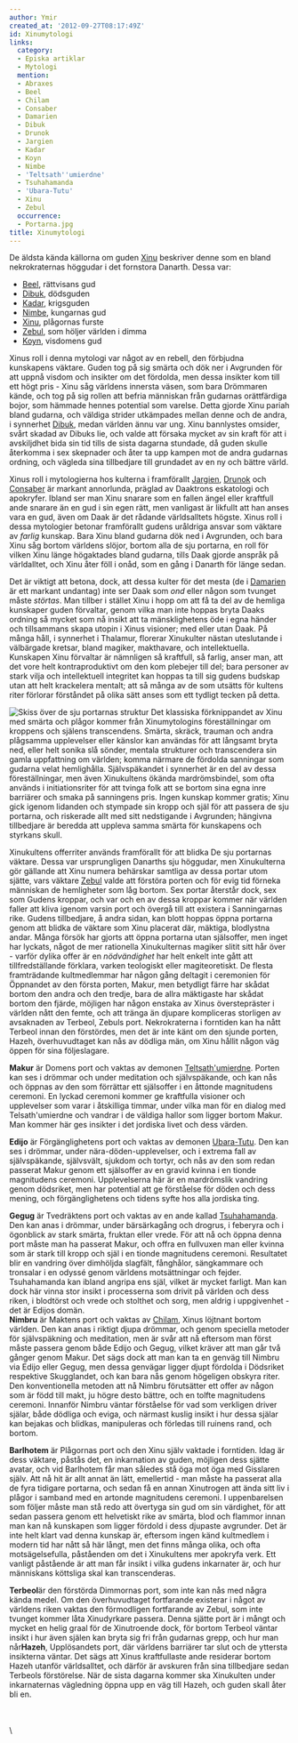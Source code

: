 ```yaml
---
author: Ymir
created_at: '2012-09-27T08:17:49Z'
id: Xinumytologi
links:
  category:
  - Episka artiklar
  - Mytologi
  mention:
  - Abraxes
  - Beel
  - Chilam
  - Consaber
  - Damarien
  - Dibuk
  - Drunok
  - Jargien
  - Kadar
  - Koyn
  - Nimbe
  - 'Teltsath''umierdne'
  - Tsuhahamanda
  - 'Ubara-Tutu'
  - Xinu
  - Zebul
  occurrence:
  - Portarna.jpg
title: Xinumytologi
---
```


De äldsta kända källorna om guden [Xinu] beskriver denne som en bland nekrokraternas höggudar i det
fornstora Danarth. Dessa var:

-   [Beel], rättvisans gud
-   [Dibuk], dödsguden
-   [Kadar], krigsguden
-   [Nimbe], kungarnas gud
-   [Xinu], plågornas furste
-   [Zebul], som höljer världen i dimma
-   [Koyn], visdomens gud

Xinus roll i denna mytologi var något av en rebell, den förbjudna kunskapens väktare. Guden tog på
sig smärta och dök ner i Avgrunden för att uppnå visdom och insikter om det fördolda, men dessa
insikter kom till ett högt pris - Xinu såg världens innersta väsen, som bara Drömmaren kände, och
tog på sig rollen att befria människan från gudarnas orättfärdiga bojor, som hämmade hennes
potential som varelse. Detta gjorde Xinu pariah bland gudarna, och väldiga strider utkämpades mellan
denne och de andra, i synnerhet [Dibuk], medan världen ännu var ung. Xinu bannlystes omsider, svårt
skadad av Dibuks lie, och valde att försaka mycket av sin kraft för att i avskiljdhet bida sin tid
tills de sista dagarna stundade, då guden skulle återkomma i sex skepnader och åter ta upp kampen
mot de andra gudarnas ordning, och vägleda sina tillbedjare till grundadet av en ny och bättre
värld.

Xinus roll i mytologierna hos kulterna i framförallt [Jargien], [Drunok] och [Consaber] är markant
annorlunda, präglad av Daaktrons eskatologi och apokryfer. Ibland ser man Xinu snarare som en fallen
ängel eller kraftfull ande snarare än en gud i sin egen rätt, men vanligast är likfullt att han
anses vara en gud, även om Daak är det rådande världsalltets högste. Xinus roll i dessa mytologier
betonar framförallt gudens uråldriga ansvar som väktare av *farlig* kunskap. Bara Xinu bland gudarna
dök ned i Avgrunden, och bara Xinu såg bortom världens slöjor, bortom alla de sju portarna, en roll
för vilken Xinu länge högaktades bland gudarna, tills Daak gjorde anspråk på världalltet, och Xinu
åter föll i onåd, som en gång i Danarth för länge sedan.

Det är viktigt att betona, dock, att dessa kulter för det mesta (de i [Damarien] är ett markant
undantag) inte ser Daak som *ond* eller någon som tvunget måste *störtas*. Man tillber i stället
Xinu i hopp om att få ta del av de hemliga kunskaper guden förvaltar, genom vilka man inte hoppas
bryta Daaks ordning så mycket som nå insikt att ta mänsklighetens öde i egna händer och tillsammans
skapa utopin i Xinus visioner; med eller utan Daak. På många håll, i synnerhet i Thalamur, florerar
Xinukulter nästan uteslutande i välbärgade kretsar, bland magiker, makthavare, och intellektuella.
Kunskapen Xinu förvaltar är nämnligen så kraftfull, så farlig, anser man, att det vore helt
kontraproduktivt om den kom plebejer till del; bara personer av stark vilja och intellektuell
integritet kan hoppas ta till sig gudens budskap utan att helt krackelera mentalt; att så många av
de som utsätts för kultens riter förlorar förståndet på olika sätt anses som ett tydligt tecken på
detta.

![Skiss över de sju portarnas struktur] Det klassiska förknippandet av Xinu med smärta och plågor
kommer från Xinumytologins föreställningar om kroppens och själens transcendens. Smärta, skräck,
trauman och andra plågsamma upplevelser eller känslor kan användas för att långsamt bryta ned, eller
helt sonika slå sönder, mentala strukturer och transcendera sin gamla uppfattning om världen; komma
närmare de fördolda sanningar som gudarna velat hemlighålla. Självspäkandet i synnerhet är en del av
dessa föreställningar, men även Xinukultens ökända mardrömsbindel, som ofta används i
initiationsriter för att tvinga folk att se bortom sina egna inre barriärer och smaka på sanningens
pris. Ingen kunskap kommer gratis; Xinu gick igenom lidanden och stympade sin kropp och själ för att
passera de sju portarna, och riskerade allt med sitt nedstigande i Avgrunden; hängivna tillbedjare
är beredda att uppleva samma smärta för kunskapens och styrkans skull.

Xinukultens offerriter används framförallt för att blidka De sju portarnas väktare. Dessa var
ursprungligen Danarths sju höggudar, men Xinukulterna gör gällande att Xinu numera behärskar
samtliga av dessa portar utom sjätte, vars väktare [Zebul][1] valde att förstöra porten och för evig
tid förneka människan de hemligheter som låg bortom. Sex portar återstår dock, sex som Gudens
kroppar, och var och en av dessa kroppar kommer när världen faller att kliva igenom varsin port och
övergå till att existera i Sanningarnas rike. Gudens tillbedjare, å andra sidan, kan blott hoppas
öppna portarna genom att blidka de väktare som Xinu placerat där, mäktiga, blodlystna andar. Många
försök har gjorts att öppna portarna utan själsoffer, men inget har lyckats, något de mer rationella
Xinukulternas magiker slitit sitt hår över - varför dylika offer är en *nödvändighet* har helt
enkelt inte gått att tillfredställande förklara, varken teologiskt eller magiteoretiskt. De flesta
framträdande kultmedlemmar har någon gång deltagit i ceremonien för Öppnandet av den första porten,
Makur, men betydligt färre har skådat bortom den andra och den tredje, bara de allra mäktigaste har
skådat bortom den fjärde, möjligen har någon enstaka av Xinus överstepräster i världen nått den
femte, och att tränga än djupare kompliceras storligen av avsaknaden av Terbeol, Zebuls port.
Nekrokraterna i forntiden kan ha nått Terbeol innan den förstördes, men det är inte känt om den
sjunde porten, Hazeh, överhuvudtaget kan nås av dödliga män, om Xinu hållit någon väg öppen för sina
följeslagare.

**Makur** är Domens port och vaktas av demonen [Teltsath'umierdne]. Porten kan ses i drömmar och
under meditation och självspäkande, och kan nås och öppnas av den som förrättar ett själsoffer i en
åttonde magnitudens ceremoni. En lyckad ceremoni kommer ge kraftfulla visioner och upplevelser som
varar i åtskilliga timmar, under vilka man för en dialog med Telsath'umierdne och vandrar i de
väldiga hallor som ligger bortom Makur. Man kommer här ges insikter i det jordiska livet och dess
värden.

**Edijo** är Förgänglighetens port och vaktas av demonen [Ubara-Tutu]. Den kan ses i drömmar, under
nära-döden-upplevelser, och i extrema fall av självspäkande, självsvält, sjukdom och tortyr, och nås
av den som redan passerat Makur genom ett själsoffer av en gravid kvinna i en tionde magnitudens
ceremoni. Upplevelserna här är en mardrömslik vandring genom dödsriket, men har potential att ge
förståelse för döden och dess mening, och förgänglighetens och tidens syfte hos alla jordiska ting.

**Gegug** är Tvedräktens port och vaktas av en ande kallad [Tsuhahamanda]. Den kan anas i drömmar,
under bärsärkagång och drogrus, i feberyra och i ögonblick av stark smärta, fruktan eller vrede. För
att nå och öppna denna port måste man ha passerat Makur, och offra en fullvuxen man eller kvinna som
är stark till kropp och själ i en tionde magnitudens ceremoni. Resultatet blir en vandring över
dimhöljda slagfält, fånghålor, sängkammare och tronsalar i en odyssé genom världens motsättningar
och fejder. Tsuhahamanda kan ibland angripa ens själ, vilket är mycket farligt. Man kan dock här
vinna stor insikt i processerna som drivit på världen och dess riken, i blodtörst och vrede och
stolthet och sorg, men aldrig i uppgivenhet - det är Edijos domän.\
**Nimbru** är Maktens port och vaktas av [Chilam], Xinus löjtnant bortom världen. Den kan anas i
riktigt djupa drömmar, och genom speciella metoder för självspäkning och meditation, men är svår att
nå eftersom man först måste passera genom både Edijo och Gegug, vilket kräver att man går två gånger
genom Makur. Det sägs dock att man kan ta en genväg till Nimbru via Edijo eller Gegug, men dessa
genvägar ligger djupt fördolda i Dödsriket respektive Skugglandet, och kan bara nås genom högeligen
obskyra riter. Den konventionella metoden att nå Nimbru förutsätter ett offer av någon som är född
till makt, ju högre desto bättre, och en tolfte magnitudens ceremoni. Innanför Nimbru väntar
förståelse för vad som verkligen driver själar, både dödliga och eviga, och närmast kuslig insikt i
hur dessa själar kan bejakas och blidkas, manipuleras och förledas till ruinens rand, och bortom.

**Barlhotem** är Plågornas port och den Xinu själv vaktade i forntiden. Idag är dess väktare, påstås
det, en inkarnation av guden, möjligen dess sjätte avatar, och vid Barlhotem får man således stå öga
mot öga med Gisslaren själv. Att nå hit är allt annat än lätt, emellertid - man måste ha passerat
alla de fyra tidigare portarna, och sedan få en annan Xinutrogen att ända sitt liv i plågor i
samband med en artonde magnitudens ceremoni. I uppenbarelsen som följer måste man stå redo att
övertyga sin gud om sin värdighet, för att sedan passera genom ett helvetiskt rike av smärta, blod
och flammor innan man kan nå kunskapen som ligger fördold i dess djupaste avgrunder. Det är inte
helt klart vad denna kunskap är, eftersom ingen känd kultmedlem i modern tid har nått så här långt,
men det finns många olika, och ofta motsägelsefulla, påståenden om det i Xinukultens mer apokryfa
verk. Ett vanligt påstående är att man får insikt i vilka gudens inkarnater är, och hur människans
köttsliga skal kan transcenderas.

**Terbeol**är den förstörda Dimmornas port, som inte kan nås med några kända medel. Om den
överhuvudtaget fortfarande existerar i något av världens riken vaktas den förmodligen fortfarande av
Zebul, som inte tvunget kommer låta Xinudyrkare passera. Denna sjätte port är i mångt och mycket en
helig graal för de Xinutroende dock, för bortom Terbeol väntar insikt i hur även själen kan bryta
sig fri från gudarnas grepp, och hur man når**Hazeh**, Upplösandets port, där världens barriärer tar
slut och de yttersta insikterna väntar. Det sägs att Xinus kraftfullaste ande residerar bortom Hazeh
utanför världsalltet, och därför är avskuren från sina tillbedjare sedan Terbeols förstörelse. När
de sista dagarna kommer ska Xinukulten under inkarnaternas vägledning öppna upp en väg till Hazeh,
och guden skall åter bli en.

\
\
\

  [Xinu]: Xinu
  [Beel]: Beel
  [Dibuk]: Dibuk
  [Kadar]: Kadar
  [Nimbe]: Nimbe
  [Zebul]: Zebul
  [Koyn]: Koyn
  [Jargien]: Jargien
  [Drunok]: Drunok
  [Consaber]: Consaber
  [Damarien]: Damarien
  [Skiss över de sju portarnas struktur]: Portarna.jpg "Skiss över de sju portarnas struktur"
  [1]: Abraxes
  [Teltsath'umierdne]: Teltsathumierdne
  [Ubara-Tutu]: Ubara-Tutu
  [Tsuhahamanda]: Tsuhahamanda
  [Chilam]: Chilam